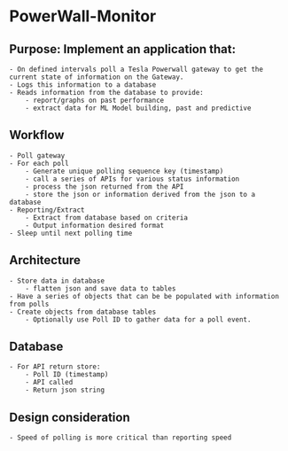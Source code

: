 # PowerWall-Monitor

## Purpose: Implement an application that:
    - On defined intervals poll a Tesla Powerwall gateway to get the current state of information on the Gateway.
    - Logs this information to a database
    - Reads information from the database to provide:
        - report/graphs on past performance
        - extract data for ML Model building, past and predictive

## Workflow
    - Poll gateway
    - For each poll
        - Generate unique polling sequence key (timestamp)
        - call a series of APIs for various status information
        - process the json returned from the API
        - store the json or information derived from the json to a database
    - Reporting/Extract 
        - Extract from database based on criteria
        - Output information desired format
    - Sleep until next polling time

## Architecture
    - Store data in database    
        - flatten json and save data to tables
    - Have a series of objects that can be be populated with information from polls
    - Create objects from database tables 
        - Optionally use Poll ID to gather data for a poll event.

## Database
    - For API return store:
        - Poll ID (timestamp)
        - API called
        - Return json string

    
## Design consideration
    - Speed of polling is more critical than reporting speed
